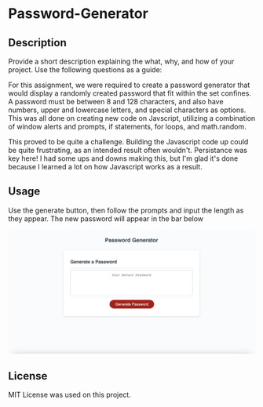 # Password-Generator

## Description

Provide a short description explaining the what, why, and how of your project. Use the following questions as a guide:

For this assignment, we were required to create a password generator that would display a randomly created password that fit within the set confines. A password must be between 8 and 128 characters, and also have numbers, upper and lowercase letters, and special characters as options. This was all done on creating new code on Javscript, utilizing a combination of window alerts and prompts, if statements, for loops, and math.random. 

This proved to be quite a challenge. Building the Javascript code up could be quite frustrating, as an intended result often wouldn't. Persistance was key here! I had some ups and downs making this, but I'm glad it's done because I learned a lot on how Javascript works as a result. 



 

## Usage
Use the generate button, then follow the prompts and input the length as they appear. The new password will appear in the bar below

    
![alt text](assets/screenshot.png)
    



## License

MIT License was used on this project. 



